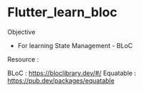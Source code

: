 # Flutter_learn_bloc

Objective

- For learning State Management - BLoC


Resource :

BLoC : https://bloclibrary.dev/#/
Equatable : https://pub.dev/packages/equatable
